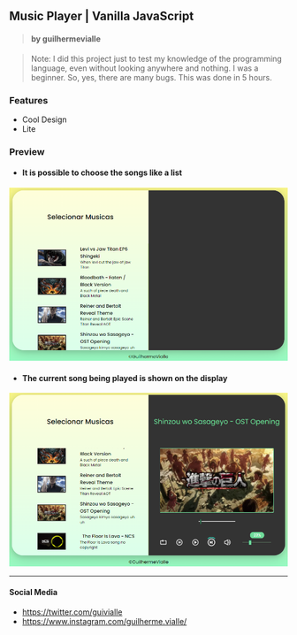 ## Music Player | Vanilla JavaScript

> #### by guilhermevialle

> Note: I did this project just to test my knowledge of the programming language, even without looking anywhere and nothing. I was a beginner. So, yes, there are many bugs. This was done in 5 hours.

 ### Features

- Cool Design
- Lite

### Preview

- #### It is possible to choose the songs like a list
![](https://github.com/guilhermevialle/MusicPlayer/blob/main/MusicPlayer%20by%20Guilherme%20Vialle/Screenshots/capture.PNG)

- #### The current song being played is shown on the display
![](https://github.com/guilhermevialle/MusicPlayer/blob/main/MusicPlayer%20by%20Guilherme%20Vialle/Screenshots/capture2.PNG)


------------

#### Social Media

- https://twitter.com/guivialle
- https://www.instagram.com/guilherme.vialle/
